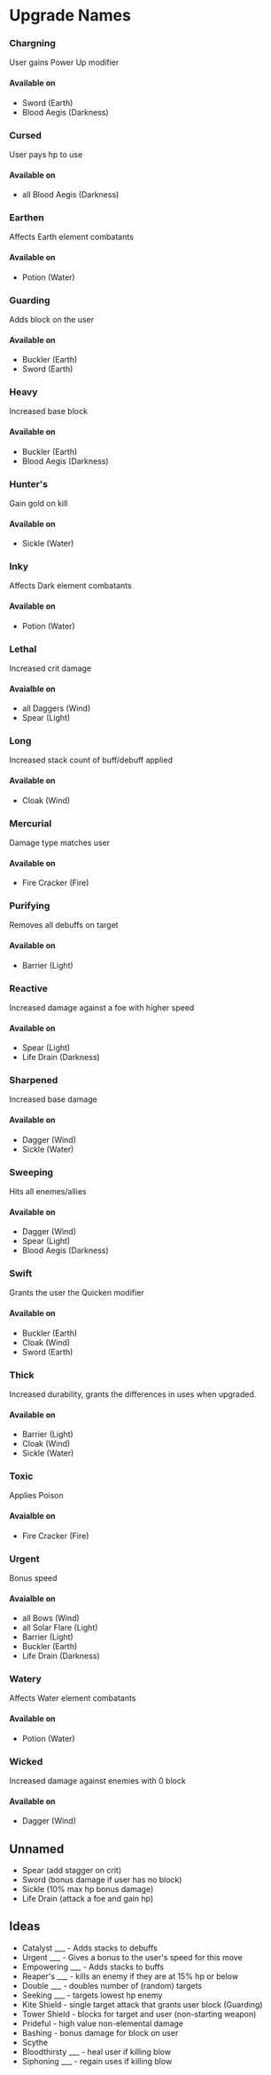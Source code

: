 # Upgrade Names

### Chargning
User gains Power Up modifier

#### Available on
- Sword (Earth)
- Blood Aegis (Darkness)

### Cursed
User pays hp to use

#### Available on
- all Blood Aegis (Darkness)

### Earthen
Affects Earth element combatants

#### Available on
- Potion (Water)

### Guarding
Adds block on the user

#### Available on
- Buckler (Earth)
- Sword (Earth)

### Heavy
Increased base block

#### Available on
- Buckler (Earth)
- Blood Aegis (Darkness)

### Hunter's
Gain gold on kill

#### Available on
- Sickle (Water)

### Inky
Affects Dark element combatants

#### Available on
- Potion (Water)

### Lethal
Increased crit damage

#### Avaialble on
- all Daggers (Wind)
- Spear (Light)

### Long
Increased stack count of buff/debuff applied

#### Available on
- Cloak (Wind)

### Mercurial
Damage type matches user

#### Available on
- Fire Cracker (Fire)

### Purifying
Removes all debuffs on target

#### Available on
- Barrier (Light)

### Reactive
Increased damage against a foe with higher speed

#### Available on
- Spear (Light)
- Life Drain (Darkness)

### Sharpened
Increased base damage

#### Available on
- Dagger (Wind)
- Sickle (Water)

### Sweeping
Hits all enemes/allies

#### Available on
- Dagger (Wind)
- Spear (Light)
- Blood Aegis (Darkness)

### Swift
Grants the user the Quicken modifier

#### Available on
- Buckler (Earth)
- Cloak (Wind)
- Sword (Earth)

### Thick
Increased durability, grants the differences in uses when upgraded.

#### Available on
- Barrier (Light)
- Cloak (Wind)
- Sickle (Water)

### Toxic
Applies Poison

#### Avaialble on
- Fire Cracker (Fire)

### Urgent
Bonus speed

#### Avaialble on
- all Bows (Wind)
- all Solar Flare (Light)
- Barrier (Light)
- Buckler (Earth)
- Life Drain (Darkness)

### Watery
Affects Water element combatants

#### Available on
- Potion (Water)

### Wicked
Increased damage against enemies with 0 block

#### Available on
- Dagger (Wind)

## Unnamed
- Spear (add stagger on crit)
- Sword (bonus damage if user has no block)
- Sickle (10% max hp bonus damage)
- Life Drain (attack a foe and gain hp)

## Ideas
- Catalyst ___ - Adds stacks to debuffs
- Urgent ___ - Gives a bonus to the user's speed for this move
- Empowering ___ - Adds stacks to buffs
- Reaper's ___ - kills an enemy if they are at 15% hp or below
- Double ___ - doubles number of (random) targets
- Seeking ___ - targets lowest hp enemy
- Kite Shield - single target attack that grants user block (Guarding)
- Tower Shield - blocks for target and user (non-starting weapon)
- Prideful - high value non-elemental damage
- Bashing - bonus damage for block on user
- Scythe
- Bloodthirsty ___ - heal user if killing blow
- Siphoning ___ - regain uses if killing blow

